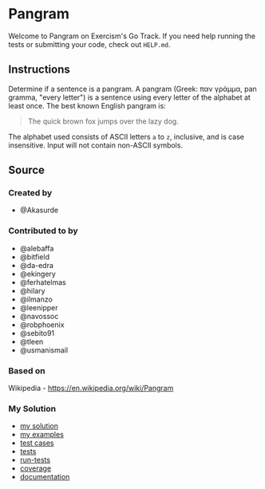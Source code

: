 # Pangram

Welcome to Pangram on Exercism's Go Track.
If you need help running the tests or submitting your code, check out `HELP.md`.

## Instructions

Determine if a sentence is a pangram. A pangram (Greek: παν γράμμα, pan gramma,
"every letter") is a sentence using every letter of the alphabet at least once.
The best known English pangram is:
> The quick brown fox jumps over the lazy dog.

The alphabet used consists of ASCII letters `a` to `z`, inclusive, and is case
insensitive. Input will not contain non-ASCII symbols.

## Source

### Created by

- @Akasurde

### Contributed to by

- @alebaffa
- @bitfield
- @da-edra
- @ekingery
- @ferhatelmas
- @hilary
- @ilmanzo
- @leenipper
- @navossoc
- @robphoenix
- @sebito91
- @tleen
- @usmanismail

### Based on

Wikipedia - https://en.wikipedia.org/wiki/Pangram

### My Solution

- [my solution](./pangram.go)
- [my examples](./pangram_examples_test.go)
- [test cases](./cases_test.go)
- [tests](./pangram_test.go)
- [run-tests](./run-tests-go.txt)
- [coverage](./coverage.html)
- [documentation](./pangram-doc.md)
